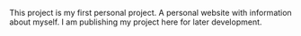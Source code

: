 This project is my first personal project. A personal website with information about myself. I am publishing my project here for later development.
